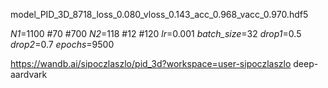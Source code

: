 model_PID_3D_8718_loss_0.080_vloss_0.143_acc_0.968_vacc_0.970.hdf5

_N1_=1100 #70  #700
_N2_=118 #12  #120
_lr_=0.001
_batch_size_=32
_drop1_=0.5
_drop2_=0.7
_epochs_=9500


https://wandb.ai/sipoczlaszlo/pid_3d?workspace=user-sipoczlaszlo
deep-aardvark

